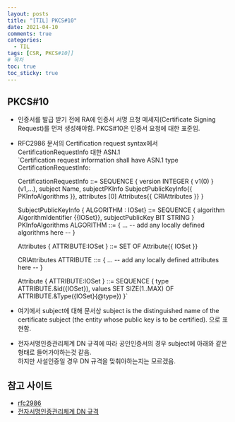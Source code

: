 ```yaml
---
layout: posts
title: "[TIL] PKCS#10"
date: 2021-04-10
comments: true
categories:
  - TIL
tags: [CSR, PKCS#10]]
# 목차
toc: true
toc_sticky: true
---
```

## PKCS#10
- 인증서를 발급 받기 전에 RA에 인증서 서명 요청 메세지(Certificate Signing Request)를 먼저 생성해야함.  PKCS#10은 인증서 요청에 대한 표준임.
- RFC2986 문서의 Certification request syntax에서 CertificationRequestInfo 대한 ASN.1  
`Certification request information shall have ASN.1 type
   CertificationRequestInfo:

   CertificationRequestInfo ::= SEQUENCE {
        version       INTEGER { v1(0) } (v1,...),
        subject       Name,
        subjectPKInfo SubjectPublicKeyInfo{{ PKInfoAlgorithms }},
        attributes    [0] Attributes{{ CRIAttributes }}
   }

   SubjectPublicKeyInfo { ALGORITHM : IOSet} ::= SEQUENCE {
        algorithm        AlgorithmIdentifier {{IOSet}},
        subjectPublicKey BIT STRING
   }
   PKInfoAlgorithms ALGORITHM ::= {
        ...  -- add any locally defined algorithms here -- }

   Attributes { ATTRIBUTE:IOSet } ::= SET OF Attribute{{ IOSet }}

   CRIAttributes  ATTRIBUTE  ::= {
        ... -- add any locally defined attributes here -- }

   Attribute { ATTRIBUTE:IOSet } ::= SEQUENCE {
        type   ATTRIBUTE.&id({IOSet}),
        values SET SIZE(1..MAX) OF ATTRIBUTE.&Type({IOSet}{@type})
   }`
- 여기에서 subject에 대해 문서상 subject is the distinguished name of the certificate subject
          (the entity whose public key is to be certified). 으로 표현함.
- 전자서명인증관리체계 DN 규격에 따라 공인인증서의 경우 subject에 아래와 같은 형태로 들어가야하는것 같음.  
하지만 사설인증일 경우 DN 규격을 맞춰야하는지는 모르겠음.


## 참고 사이트
- [rfc2986](https://tools.ietf.org/html/rfc2986)
- [전자서명인증관리체계 DN 규격](https://www.rootca.or.kr/kcac/down/TechSpec/1.3-KCAC.TS.DN.pdf)

  